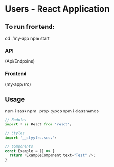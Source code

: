 # Users - React Application

## To run **frontend**:
cd ./my-app
npm start

### API
(Api/Endpoins)

### Frontend
(my-app/src)

## Usage
npm i sass
npm i prop-types
npm i classnames

```js
// Modules
import * as React from 'react';

// Styles
import '__styyles.scss';

// Components
const Example = () => {
  return <ExampleComponent text="Test" />;
}
